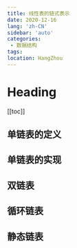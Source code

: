 ```yaml
---
title: 线性表的链式表示
date: 2020-12-16
lang: 'zh-CN'
sidebar: 'auto'
categories:
 - 数据结构
tags: 
location: HangZhou
---
```


# Heading
[[toc]]

## 单链表的定义

## 单链表的实现

## 双链表

## 循环链表

## 静态链表

